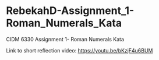 # RebekahD-Assignment_1-Roman_Numerals_Kata
CIDM 6330 Assignment 1- Roman Numerals Kata

Link to short reflection video: https://youtu.be/bKzjF4u6BUM
